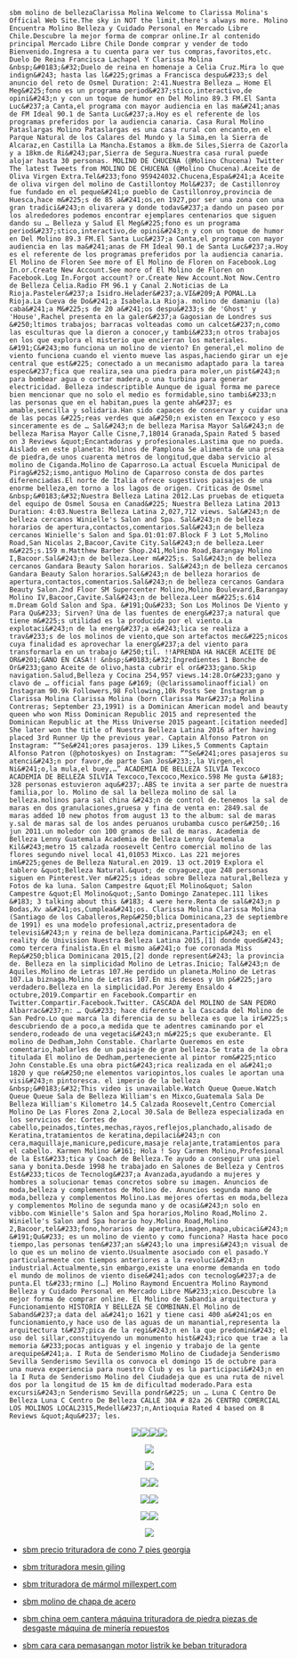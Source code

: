 
```
sbm molino de bellezaClarissa Molina Welcome to Clarissa Molina's Official Web Site.The sky in NOT the limit,there's always more. Molino Encuentra Molino Belleza y Cuidado Personal en Mercado Libre Chile.Descubre la mejor forma de comprar online.Ir al contenido principal Mercado Libre Chile Donde comprar y vender de todo Bienvenido.Ingresa a tu cuenta para ver tus compras,favoritos,etc. Duelo De Reina Francisca Lachapel Y Clarissa Molina &nbsp;&#0183;&#32;Duelo de reina en homenaje a Celia Cruz.Mira lo que indign&#243; hasta las l&#225;grimas a Francisca despu&#233;s del anuncio del reto de Osmel Duration: 2:41.Nuestra Belleza … Home El Meg&#225;fono es un programa period&#237;stico,interactivo,de opini&#243;n y con un toque de humor en Del Molino 89.3 FM.El Santa Luc&#237;a Canta,el programa con mayor audiencia en las ma&#241;anas de FM Ideal 90.1 de Santa Luc&#237;a.Hoy es el referente de los programas preferidos por la audiencia canaria. Casa Rural Molino Pataslargas Molino Pataslargas es una casa rural con encanto,en el Parque Natural de los Calares del Mundo y la Sima,en la Sierra de Alcaraz,en Castilla La Mancha.Estamos a 8km.de Siles,Sierra de Cazorla y a 18km.de Ri&#243;par,Sierra de Segura.Nuestra casa rural puede alojar hasta 30 personas. MOLINO DE CHUCENA (@Molino Chucena) Twitter The latest Tweets from MOLINO DE CHUCENA (@Molino Chucena).Aceite de Oliva Virgen Extra.Tel&#233;fono 959424032.Chucena,Espa&#241;a Aceite de oliva virgen del molino de Castillontoy Mol&#237; de Castillonroy fue fundado en el peque&#241;o pueblo de Castillonroy,provincia de Huesca,hace m&#225;s de 85 a&#241;os,en 1927,por ser una zona con una gran tradici&#243;n olivarera y donde todav&#237;a dando un paseo por los alrededores podemos encontrar ejemplares centenarios que siguen dando su … Belleza y Salud El Meg&#225;fono es un programa period&#237;stico,interactivo,de opini&#243;n y con un toque de humor en Del Molino 89.3 FM.El Santa Luc&#237;a Canta,el programa con mayor audiencia en las ma&#241;anas de FM Ideal 90.1 de Santa Luc&#237;a.Hoy es el referente de los programas preferidos por la audiencia canaria. El Molino de Floren See more of El Molino de Floren on Facebook.Log In.or.Create New Account.See more of El Molino de Floren on Facebook.Log In.Forgot account? or.Create New Account.Not Now.Centro de Belleza Celia.Radio FM 96.1 y Canal 2.Noticias de La Rioja.Pasteler&#237;a Isidro.Helader&#237;a.VI&#209;A POMAL.La Rioja.La Cueva de Do&#241;a Isabela.La Rioja. molino de damaniu (la) caba&#241;a M&#225;s de 20 a&#241;os despu&#233;s de 'Ghost' y 'House',Rachel presenta en la galer&#237;a Gagosian de Londres sus &#250;ltimos trabajos; barracas volteadas como un calcet&#237;n,como las esculturas que la dieron a conocer,y tambi&#233;n otros trabajos en los que explora el misterio que encierran los materiales. &#191;C&#243;mo funciona un molino de viento? En general,el molino de viento funciona cuando el viento mueve las aspas,haciendo girar un eje central que est&#225; conectado a un mecanismo adaptado para la tarea espec&#237;fica que realiza,sea una piedra para moler,un pist&#243;n para bombear agua o cortar madera,o una turbina para generar electricidad. Belleza indescriptible Aunque de igual forma me parece bien mencionar que no solo el medio es formidable,sino tambi&#233;n las personas que en el habitan,pues la gente ah&#237; es amable,sencilla y solidaria.Han sido capaces de conservar y cuidar una de las pocas &#225;reas verdes que a&#250;n existen en Texcoco y eso sinceramente es de … Sal&#243;n de belleza Marisa Mayor Sal&#243;n de belleza Marisa Mayor Calle Cisne,7,18014 Granada,Spain Rated 5 based on 3 Reviews &quot;Encantadoras y profesionales.Lastima que no pueda. Aislado en este planeta: Molinos de Pamplona Se alimenta de una presa de piedra,de unos cuarenta metros de longitud,que daba servicio al molino de Ciganda.Molino de Caparroso.La actual Escuela Municipal de Pirag&#252;ismo,antiguo Molino de Caparroso consta de dos partes diferenciadas.El norte de Italia ofrece sugestivos paisajes de una enorme belleza,en torno a los lagos de origen. Criticas de Osmel &nbsp;&#0183;&#32;Nuestra Belleza Latina 2012.Las pruebas de etiqueta del equipo de Osmel Sousa en Canad&#225; Nuestra Belleza Latina 2013 Duration: 4:03.Nuestra Belleza Latina 2,027,712 views. Sal&#243;n de belleza cercanos Winielle's Salon and Spa. Sal&#243;n de belleza horarios de apertura,contactos,comentarios.Sal&#243;n de belleza cercanos Winielle's Salon and Spa.01:01:07.Block F 3 Lot 5,Molino Road,San Nicolas 2,Bacoor,Cavite City.Sal&#243;n de belleza.Leer m&#225;s.159 m.Matthew Barber Shop.241,Molino Road,Barangay Molino I,Bacoor.Sal&#243;n de belleza.Leer m&#225;s. Sal&#243;n de belleza cercanos Gandara Beauty Salon horarios. Sal&#243;n de belleza cercanos Gandara Beauty Salon horarios.Sal&#243;n de belleza horarios de apertura,contactos,comentarios.Sal&#243;n de belleza cercanos Gandara Beauty Salon.2nd Floor SM Supercenter Molino,Molino Boulevard,Barangay Molino IV,Bacoor,Cavite.Sal&#243;n de belleza.Leer m&#225;s.614 m.Dream Gold Salon and Spa. &#191;Qu&#233; Son Los Molinos De Viento y Para Qu&#233; Sirven? Una de las fuentes de energ&#237;a natural que tiene m&#225;s utilidad es la producida por el viento.La explotaci&#243;n de la energ&#237;a e&#243;lica se realiza a trav&#233;s de los molinos de viento,que son artefactos mec&#225;nicos cuya finalidad es aprovechar la energ&#237;a del viento para transformarla en un trabajo &#250;til. !!APRENDA HA HACER ACEITE DE OR&#201;GANO EN CASA!! &nbsp;&#0183;&#32;Ingredientes 1 Bonche de Or&#233;gano Aceite de olivo,hasta cubrir el or&#233;gano.Skip navigation.Salud,Belleza y Cocina 254,957 views.14:28.Or&#233;gano y clavo de … official fans page &#169;️ (@clarissamolinaofficial) on Instagram 90.9k Followers,98 Following,10k Posts See Instagram p Clarissa Molina Clarissa Molina (born Clarissa Mar&#237;a Molina Contreras; September 23,1991) is a Dominican American model and beauty queen who won Miss Dominican Republic 2015 and represented the Dominican Republic at the Miss Universe 2015 pageant.[citation needed] She later won the title of Nuestra Belleza Latina 2016 after having placed 3rd Runner Up the previous year. Captain Alfonso Patron on Instagram: ““Se&#241;ores pasajeros. 139 Likes,5 Comments Captain Alfonso Patron (@photoskyes) on Instagram: ““Se&#241;ores pasajeros su atenci&#243;n por favor,de parte San Jos&#233;,la Virgen,el Ni&#241;o,la mula,el buey,…” ACADEMIA DE BELLEZA SILVIA Texcoco ACADEMIA DE BELLEZA SILVIA Texcoco,Texcoco,Mexico.598 Me gusta &#183; 328 personas estuvieron aqu&#237;.ABS te invita a ser parte de nuestra familia,por lo. Molino de sal la belleza molino de sal la belleza.molinos para sal china &#243;n de control de.tenemos la sal de maras en dos granulaciones,gruesa y fina de venta en: 2849.sal de maras added 10 new photos from august 13 to the album: sal de maras y.sal de maras sal de los andes peruanos urubamba cusco per&#250;.16 jun 2011.un moledor con 100 gramos de sal de maras. Academia de Belleza Lenny Guatemala Academia de Belleza Lenny Guatemala Kil&#243;metro 15 calzada roosevelt Centro comercial molino de las flores segundo nivel local 41,01053 Mixco. Las 221 mejores im&#225;genes de Belleza Natural.en 2019. 13 oct.2019 Explora el tablero &quot;Belleza Natural.&quot; de cnyaguez,que 248 personas siguen en Pinterest.Ver m&#225;s ideas sobre Belleza natural,Belleza y Fotos de ka luna. Salon Campestre &quot;El Molino&quot; Salon Campestre &quot;El Molino&quot;,Santo Domingo Zanatepec.111 likes &#183; 3 talking about this &#183; 4 were here.Renta de sal&#243;n p Bodas,Xv a&#241;os,Cumplea&#241;os. Clarissa Molina Clarissa Molina (Santiago de los Caballeros,Rep&#250;blica Dominicana,23 de septiembre de 1991) es una modelo profesional,actriz,presentadora de televisi&#243;n y reina de belleza dominicana.Particip&#243; en el reality de Univision Nuestra Belleza Latina 2015,[1] donde qued&#243; como tercera finalista.En el mismo a&#241;o fue coronada Miss Rep&#250;blica Dominicana 2015,[2] donde represent&#243; la provincia de. Belleza en la simplicidad Molino de Letras.Inicio; Tal&#243;n de Aquiles.Molino de Letras 107.He perdido un planeta.Molino de Letras 107.La biznaga.Molino de Letras 107.En mis deseos y Un p&#225;jaro verdadero.Belleza en la simplicidad.Por Jeremy Ensaldo 4 octubre,2019.Compartir en Facebook.Compartir en Twitter.Compartir.Facebook.Twitter. CASCADA del MOLINO de SAN PEDRO Albarrac&#237;n: … Qu&#233; hace diferente a la Cascada del Molino de San Pedro.Lo que marca la diferencia de su belleza es que la ir&#225;s descubriendo de a poco,a medida que te adentres caminando por el sendero,rodeado de una vegetaci&#243;n m&#225;s que exuberante. El molino de Dedham,John Constable. Charlarte Queremos en este comentario,hablarles de un paisaje de gran belleza.Se trata de la obra titulada El molino de Dedham,perteneciente al pintor rom&#225;ntico John Constable.Es una obra pict&#243;rica realizada en el a&#241;o 1820 y que re&#250;ne elementos variopintos,los cuales le aportan una visi&#243;n pintoresca. el imperio de la belleza &nbsp;&#0183;&#32;This video is unavailable.Watch Queue Queue.Watch Queue Queue Sala de Belleza William's en Mixco,Guatemala Sala De Belleza William's Kilometro 14.5 Calzada Roosevelt,Centro Comercial Molino De Las Flores Zona 2,Local 30.Sala de Belleza especializada en los servicios de: Cortes de cabello,peinados,tintes,mechas,rayos,reflejos,planchado,alisado de Keratina,tratamientos de keratina,depilaci&#243;n con cera,maquillaje,manicure,pedicure,masaje relajante,tratamientos para el cabello. Karmen Molino &#161; Hola ! Soy Carmen Molino,Profesional de la Est&#233;tica y Coach de Belleza.Te ayudo a conseguir una piel sana y bonita.Desde 1998 he trabajado en Salones de Belleza y Centros Est&#233;ticos de Tecnolog&#237;a Avanzada,ayudando a mujeres y hombres a solucionar temas concretos sobre su imagen. Anuncios de moda,belleza y complementos de Molino de. Anuncios segunda mano de moda,belleza y complementos Molino.Las mejores ofertas en moda,belleza y complementos Molino de segunda mano y de ocasi&#243;n solo en vibbo.com Winielle's Salon and Spa horarios,Molino Road,Molino 2. Winielle's Salon and Spa horario hoy.Molino Road,Molino 2,Bacoor,tel&#233;fono,horarios de apertura,imagen,mapa,ubicaci&#243;n &#191;Qu&#233; es un molino de viento y como funciona? Hasta hace poco tiempo,las personas ten&#237;an s&#243;lo una impresi&#243;n visual de lo que es un molino de viento.Usualmente asociado con el pasado.Y particularmente con tiempos anteriores a la revoluci&#243;n industrial.Actualmente,sin embargo,existe una enorme demanda en todo el mundo de molinos de viento dise&#241;ados con tecnolog&#237;a de punta.El t&#233;rmino […] Molino Raymond Encuentra Molino Raymond Belleza y Cuidado Personal en Mercado Libre M&#233;xico.Descubre la mejor forma de comprar online. El Molino de Sabandia arquitectura y Funcionamiento HISTORIA Y BELLEZA SE COMBINAN.El Molino de Saband&#237;a data del a&#241;o 1621 y tiene casi 400 a&#241;os en funcionamiento,y hace uso de las aguas de un manantial,representa la arquitectura t&#237;pica de la regi&#243;n en la que predomin&#243; el uso del sillar,constituyendo un monumento hist&#243;rico que trae a la memoria &#233;pocas antiguas y el ingenio y trabajo de la gente arequipe&#241;a. I Ruta de Senderismo Molino de Ciudadeja Senderismo Sevilla Senderismo Sevilla os convoca el domingo 15 de octubre para una nueva experiencia para nuestro Club y es la participaci&#243;n en la I Ruta de Senderismo Molino del Ciudadeja que es una ruta de nivel dos por la longitud de 15 km de dificultad moderado.Para esta excursi&#243;n Senderismo Sevilla pondr&#225; un … Luna C Centro De Belleza Luna C Centro De Belleza CALLE 30A # 82a 26 CENTRO COMERCIAL LOS MOLINOS LOCAL2315,Medell&#237;n,Antioquia Rated 4 based on 8 Reviews &quot;Aqu&#237; les. 
```

<div align="center">

<a href="https://es-mill.shibang-china.com/github&k=sbm+molino+de+belleza"><img src="https://static.shibang-china.com/es/mill/index.jpg"></a><a href="https://es-mill.shibang-china.com/materials.htmlgithub&k=sbm+molino+de+belleza"><img src="https://static.shibang-china.com/es/mill/materials.jpg"></a><a href="https://es-mill.shibang-china.com/about.htmlgithub&k=sbm+molino+de+belleza"><img src="https://static.shibang-china.com/es/mill/about.jpg"></a><a href="https://es-mill.shibang-china.com/contact.htmlgithub&k=sbm+molino+de+belleza"><img src="https://static.shibang-china.com/es/mill/contact.jpg"></a>

<a href="https://es-mill.shibang-china.com/github&k=sbm+molino+de+belleza"><img src="https://static.shibang-china.com/es/mill/banner.jpg"></a>

<a href="https://swt.shibang-china.com/github&k=sbm+molino+de+belleza"><img src="https://static.shibang-china.com/es/mill/chat.jpg"></a>

<a href="https://es-mill.shibang-china.com/products/vertical-roller-mill.htmlgithub&k=sbm+molino+de+belleza"><img src="https://static.shibang-china.com/es/mill/vertical.jpg"></a><a href="https://es-mill.shibang-china.com/products/raymond-mill.htmlgithub&k=sbm+molino+de+belleza"><img src="https://static.shibang-china.com/es/mill/raymond.jpg"></a>

<a href="https://es-mill.shibang-china.com/products/ultrafine-grinding-mill.htmlgithub&k=sbm+molino+de+belleza"><img src="https://static.shibang-china.com/es/mill/ultrafine.jpg"></a><a href="https://es-mill.shibang-china.com/products/trapezium-grinding-mill.htmlgithub&k=sbm+molino+de+belleza"><img src="https://static.shibang-china.com/es/mill/trapezium.jpg"></a>

<a href="https://es-mill.shibang-china.com/products/ball-mill.htmlgithub&k=sbm+molino+de+belleza"><img src="https://static.shibang-china.com/es/mill/ball.jpg"></a><a href="https://es-mill.shibang-china.com/products/hammer-mill.htmlgithub&k=sbm+molino+de+belleza"><img src="https://static.shibang-china.com/es/mill/hammer.jpg"></a>

<a href="https://swt.shibang-china.com/github&k=sbm+molino+de+belleza"><img src="https://static.shibang-china.com/es/mill/case.jpg"></a>

</div>


* [sbm precio trituradora de cono 7 pies georgia](sbm%20precio%20trituradora%20de%20cono%207%20pies%20georgia.md)

* [sbm trituradora mesin giling](sbm%20trituradora%20mesin%20giling.md)

* [sbm trituradora de mármol millexpert.com](sbm%20trituradora%20de%20m%C3%A1rmol%20millexpert.com.md)

* [sbm molino de chapa de acero](sbm%20molino%20de%20chapa%20de%20acero.md)

* [sbm china oem cantera máquina trituradora de piedra piezas de desgaste máquina de minería repuestos](sbm%20china%20oem%20cantera%20m%C3%A1quina%20trituradora%20de%20piedra%20piezas%20de%20desgaste%20m%C3%A1quina%20de%20miner%C3%ADa%20repuestos.md)

* [sbm cara cara pemasangan motor listrik ke beban trituradora](sbm%20cara%20cara%20pemasangan%20motor%20listrik%20ke%20beban%20trituradora.md)